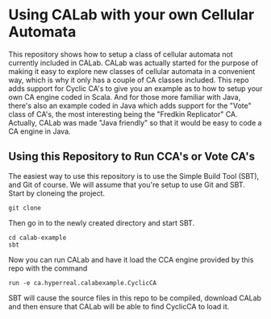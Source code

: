 Using CALab with your own Cellular Automata
===========================================

This repository shows how to setup a class of cellular automata not currently included in CALab.  CALab was actually started for the purpose of making it easy to explore new classes of cellular automata in a convenient way, which is why it only has a couple of CA classes included.  This repo adds support for Cyclic CA's to give you an example as to how to setup your own CA engine coded in Scala.  And for those more familiar with Java, there's also an example coded in Java which adds support for the "Vote" class of CA's, the most interesting being the "Fredkin Replicator" CA.  Actually, CALab was made "Java friendly" so that it would be easy to code a CA engine in Java.


Using this Repository to Run CCA's or Vote CA's
-----------------------------------------------

The easiest way to use this repository is to use the Simple Build Tool (SBT), and Git of course.  We will assume that you're setup to use Git and SBT.  Start by cloneing the project.

	git clone
	
Then go in to the newly created directory and start SBT.

	cd calab-example
	sbt
	
Now you can run CALab and have it load the CCA engine provided by this repo with the command

	run -e ca.hyperreal.calabexample.CyclicCA

SBT will cause the source files in this repo to be compiled, download CALab and then ensure that CALab will be able to find CyclicCA to load it.